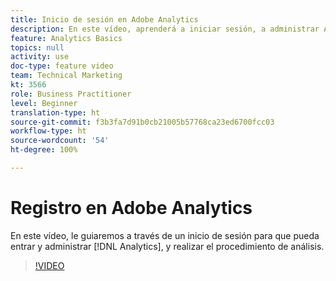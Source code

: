 ```yaml
---
title: Inicio de sesión en Adobe Analytics
description: En este vídeo, aprenderá a iniciar sesión, a administrar Analytics y a comenzar a efectuar el análisis.
feature: Analytics Basics
topics: null
activity: use
doc-type: feature video
team: Technical Marketing
kt: 3566
role: Business Practitioner
level: Beginner
translation-type: ht
source-git-commit: f3b3fa7d91b0cb21005b57768ca23ed6700fcc03
workflow-type: ht
source-wordcount: '54'
ht-degree: 100%

---
```



# Registro en Adobe Analytics

En este vídeo, le guiaremos a través de un inicio de sesión para que pueda entrar y administrar [!DNL Analytics], y realizar el procedimiento de análisis.

>[!VIDEO](https://video.tv.adobe.com/v/28771/?quality=12)
